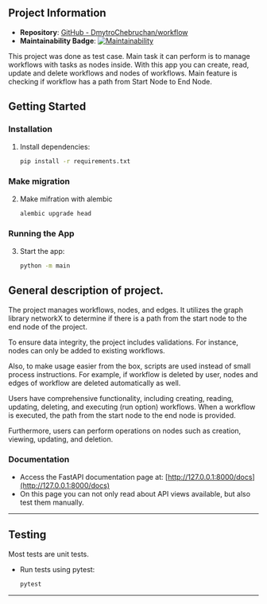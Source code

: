 ## Project Information
- **Repository**: [GitHub - DmytroChebruchan/workflow](https://codeclimate.com/github/DmytroChebruchan/workflow)
- **Maintainability Badge**: [![Maintainability](https://api.codeclimate.com/v1/badges/02724330d63a34a5fc21/maintainability)](https://codeclimate.com/github/DmytroChebruchan/workflow/maintainability)

This project was done as test case. Main task it can perform is to manage workflows with
tasks as nodes inside. With this app you can create, read, update and delete workflows and nodes of workflows.
Main feature is checking if workflow has a path from Start Node to End Node.

## Getting Started

### Installation

1. Install dependencies:
   ```bash
   pip install -r requirements.txt
   ```

### Make migration

2. Make mifration with alembic
    ```bash
    alembic upgrade head
    ```
### Running the App

3. Start the app:
   ```bash
   python -m main
   ```

## General description of project.

The project manages workflows, nodes, and edges. It utilizes the graph library networkX to determine if there is a path from the start node to the end node of the project.

To ensure data integrity, the project includes validations. For instance, nodes can only be added to existing workflows.

Also, to make usage easier from the box, scripts are used instead of small process instructions.
For example, if workflow is deleted by user, nodes and edges of workflow are deleted automatically as well.

Users have comprehensive functionality, including creating, reading, updating, deleting, and executing (run option) workflows. When a workflow is executed, the path from the start node to the end node
is provided.

Furthermore, users can perform operations on nodes such as creation, viewing, updating, and deletion.

### Documentation

- Access the FastAPI documentation page at: [http://127.0.0.1:8000/docs](http://127.0.0.1:8000/docs)
- On this page you can not only read about API views available, but also test them manually.

---

## Testing

Most tests are unit tests.
- Run tests using pytest:
  ```bash
  pytest
  ```

---
